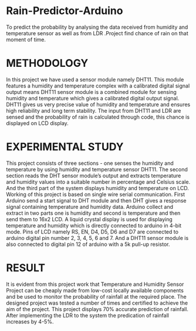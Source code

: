 # Rain-Predictor-Arduino
To predict the probability by analysing the data received from humidity and temperature sensor as well as from LDR .Project find chance of rain on that moment of time.
  # METHODOLOGY
  In this project we have used a sensor module namely DHT11. This module features a humidity and temperature complex with a calibrated digital signal output means DHT11 sensor module is a combined module for sensing humidity and temperature which gives a calibrated digital output signal. DHT11 gives us very precise value of humidity and temperature and ensures high reliability and long term stability. 
	The input from DHT11 and LDR are sensed and the probability of rain is calculated through code, this chance is displayed on LCD display.
  # EXPERIMENTAL STUDY 
This project consists of three sections - one senses the humidity and temperature by using humidity and temperature sensor DHT11. The second section reads the DHT sensor module’s output and extracts temperature and humidity values into a suitable number in percentage
and Celsius scale. And the third part of the system displays humidity and temperature on LCD. Working of this project is based on single wire serial communication. First Arduino send a start signal to DHT module and then DHT gives a response signal containing temperature and humidity data. Arduino collect and extract in two parts one is humidity and second is temperature and then send them to 16x2 LCD.
A liquid crystal display is used for displaying temperature and humidity which is directly connected to arduino in 4-bit mode. Pins of LCD namely RS, EN, D4, D5, D6 and D7 are connected to arduino digital pin number 2, 3, 4, 5, 6 and 7. And a DHT11 sensor module is also connected to digital pin 12 of arduino with a 5k pull-up resistor.
 # RESULT
It is evident from this project work that Temperature and Humidity Sensor Project can be cheaply made from low-cost locally available components and be used to monitor the probability of rainfall at the required place. The designed project was tested a number of times and certified to achieve the aim of the project. This project displays 70% accurate prediction of rainfall. After implementing the LDR to the system the predication of rainfall increases by 4-5%.

